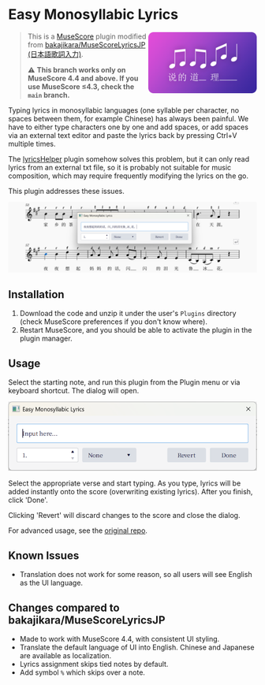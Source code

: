 # Easy Monosyllabic Lyrics

<img align=right src="./EasyMonosyllabicLyrics.png" width=220px />

> This is a [MuseScore](http://musescore.org/) plugin modified from [bakajikara/MuseScoreLyricsJP (日本語歌詞入力)](https://github.com/bakajikara/MuseScoreLyricsJP).
> 
> ⚠️ **This branch works only on MuseScore 4.4 and above. If you use MuseScore ≤4.3, check the `main` branch.**

Typing lyrics in monosyllabic languages (one syllable per character, no spaces between them, for example Chinese) has always been painful. We have to either type characters one by one and add spaces, or add spaces via an external text editor and paste the lyrics back by pressing Ctrl+V multiple times.

The [lyricsHelper](https://github.com/SnakeAmadeus/lyricsHelper) plugin somehow solves this problem, but it can only read lyrics from an external txt file, so it is probably not suitable for music composition, which may require frequently modifying the lyrics on the go.

This plugin addresses these issues.

![Screenshot](readme-assets/screenshot1.png)

## Installation

1. Download the code and unzip it under the user's `Plugins` directory (check MuseScore preferences if you don't know where).
2. Restart MuseScore, and you should be able to activate the plugin in the plugin manager.

## Usage

Select the starting note, and run this plugin from the Plugin menu or via keyboard shortcut. The dialog will open.

![Dialog](readme-assets/dialog.png)

Select the appropriate verse and start typing. As you type, lyrics will be added instantly onto the score (overwriting existing lyrics). After you finish, click 'Done'.

Clicking 'Revert' will discard changes to the score and close the dialog.

For advanced usage, see the [original repo](https://github.com/bakajikara/MuseScoreLyricsJP).

## Known Issues

- Translation does not work for some reason, so all users will see English as the UI language.

## Changes compared to bakajikara/MuseScoreLyricsJP

- Made to work with MuseScore 4.4, with consistent UI styling.
- Translate the default language of UI into English. Chinese and Japanese are available as localization.
- Lyrics assignment skips tied notes by default.
- Add symbol `%` which skips over a note.
